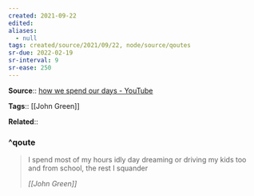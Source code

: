 ```yaml
---
created: 2021-09-22
edited: 
aliases:
  - null
tags: created/source/2021/09/22, node/source/qoutes 
sr-due: 2022-02-19
sr-interval: 9
sr-ease: 250
---
```


**Source**:: [how we spend our days - YouTube](https://youtu.be/job52mBUvjc?t=142)

**Tags**:: [[John Green]]

**Related**:: 

### ^qoute

> I spend most of my hours idly day dreaming or driving my kids too and from school, the rest I squander
> 
> <cite>[[John Green]]</cite>
